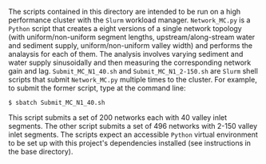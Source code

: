 The scripts contained in this directory are intended to be run on a high performance cluster with the `Slurm` workload manager. `Network_MC.py` is a `Python` script that creates a eight versions of a single network topology (with uniform/non-uniform segment lengths, upstream/along-stream water and sediment supply, uniform/non-uniform valley width) and performs the analaysis for each of them. The analysis involves varying sediment and water supply sinusoidally and then measuring the corresponding network gain and lag. `Submit_MC_N1_40.sh` and `Submit_MC_N1_2-150.sh` are `Slurm` shell scripts that submit `Network_MC.py` multiple times to the cluster. For example, to submit the former script, type at the command line:

```
$ sbatch Submit_MC_N1_40.sh
```

This script submits a set of 200 networks each with 40 valley inlet segments. The other script submits a set of 496 networks with 2-150 valley inlet segments. The scripts expect an accessible `Python` virtual environment to be set up with this project's dependencies installed (see instructions in the base directory).